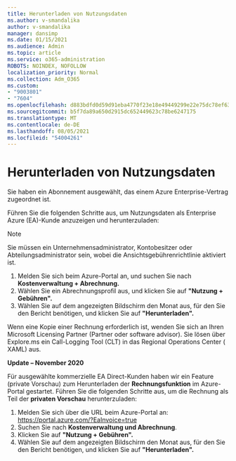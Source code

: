 ```yaml
---
title: Herunterladen von Nutzungsdaten
ms.author: v-smandalika
author: v-smandalika
manager: dansimp
ms.date: 01/15/2021
ms.audience: Admin
ms.topic: article
ms.service: o365-administration
ROBOTS: NOINDEX, NOFOLLOW
localization_priority: Normal
ms.collection: Adm_O365
ms.custom:
- "9003801"
- "7604"
ms.openlocfilehash: d883bdfd0d59d91eba4770f23e18e49449299e22e75dc78ef63eaf5001c03419
ms.sourcegitcommit: b5f7da89a650d2915dc652449623c78be6247175
ms.translationtype: MT
ms.contentlocale: de-DE
ms.lasthandoff: 08/05/2021
ms.locfileid: "54004261"
---
```

# <a name="download-usage-data"></a>Herunterladen von Nutzungsdaten

Sie haben ein Abonnement ausgewählt, das einem Azure Enterprise-Vertrag zugeordnet ist.

Führen Sie die folgenden Schritte aus, um Nutzungsdaten als Enterprise Azure (EA)-Kunde anzuzeigen und herunterzuladen:

> [!NOTE]
> Sie müssen ein Unternehmensadministrator, Kontobesitzer oder Abteilungsadministrator sein, wobei die Ansichtsgebührenrichtlinie aktiviert ist. 

1. Melden Sie sich beim Azure-Portal an, und suchen Sie nach **Kostenverwaltung + Abrechnung.**
2. Wählen Sie ein Abrechnungsprofil aus, und klicken Sie auf **"Nutzung + Gebühren".**
3. Wählen Sie auf dem angezeigten Bildschirm den Monat aus, für den Sie den Bericht benötigen, und klicken Sie auf **"Herunterladen".**

Wenn eine Kopie einer Rechnung erforderlich ist, wenden Sie sich an Ihren Microsoft Licensing Partner (Partner oder software advisor). Sie lösen über Explore.ms ein Call-Logging Tool (CLT) in das Regional Operations Center ( XAML) aus.

**Update – November 2020**

Für ausgewählte kommerzielle EA Direct-Kunden haben wir ein Feature (private Vorschau) zum Herunterladen der **Rechnungsfunktion** im Azure-Portal gestartet. Führen Sie die folgenden Schritte aus, um die Rechnung als Teil der **privaten Vorschau** herunterzuladen:

1. Melden Sie sich über die URL beim Azure-Portal an: https://portal.azure.com/?EaInvoice=true 
2. Suchen Sie nach **Kostenverwaltung und Abrechnung**. 
3. Klicken Sie auf **"Nutzung + Gebühren".** 
4. Wählen Sie auf dem angezeigten Bildschirm den Monat aus, für den Sie den Bericht benötigen, und klicken Sie auf **"Herunterladen".**